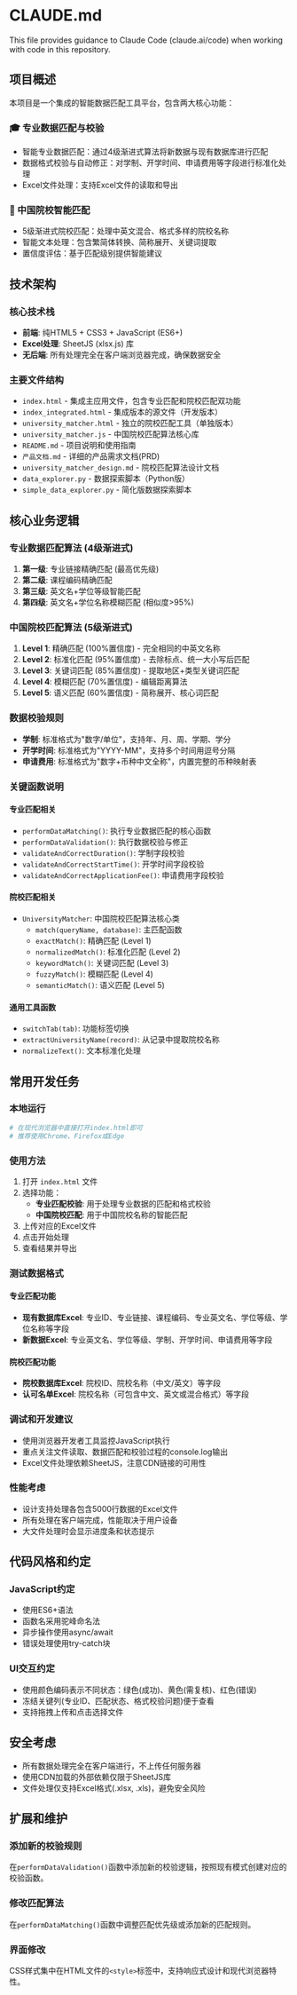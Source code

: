 # CLAUDE.md

This file provides guidance to Claude Code (claude.ai/code) when working with code in this repository.

## 项目概述

本项目是一个集成的智能数据匹配工具平台，包含两大核心功能：

### 🎓 专业数据匹配与校验
- 智能专业数据匹配：通过4级渐进式算法将新数据与现有数据库进行匹配
- 数据格式校验与自动修正：对学制、开学时间、申请费用等字段进行标准化处理
- Excel文件处理：支持Excel文件的读取和导出

### 🏫 中国院校智能匹配
- 5级渐进式院校匹配：处理中英文混合、格式多样的院校名称
- 智能文本处理：包含繁简体转换、简称展开、关键词提取
- 置信度评估：基于匹配级别提供智能建议

## 技术架构

### 核心技术栈
- **前端**: 纯HTML5 + CSS3 + JavaScript (ES6+)
- **Excel处理**: SheetJS (xlsx.js) 库
- **无后端**: 所有处理完全在客户端浏览器完成，确保数据安全

### 主要文件结构
- `index.html` - 集成主应用文件，包含专业匹配和院校匹配双功能
- `index_integrated.html` - 集成版本的源文件（开发版本）
- `university_matcher.html` - 独立的院校匹配工具（单独版本）
- `university_matcher.js` - 中国院校匹配算法核心库
- `README.md` - 项目说明和使用指南
- `产品文档.md` - 详细的产品需求文档(PRD)
- `university_matcher_design.md` - 院校匹配算法设计文档
- `data_explorer.py` - 数据探索脚本（Python版）
- `simple_data_explorer.py` - 简化版数据探索脚本

## 核心业务逻辑

### 专业数据匹配算法 (4级渐进式)
1. **第一级**: 专业链接精确匹配 (最高优先级)
2. **第二级**: 课程编码精确匹配
3. **第三级**: 英文名+学位等级智能匹配
4. **第四级**: 英文名+学位名称模糊匹配 (相似度>95%)

### 中国院校匹配算法 (5级渐进式)
1. **Level 1**: 精确匹配 (100%置信度) - 完全相同的中英文名称
2. **Level 2**: 标准化匹配 (95%置信度) - 去除标点、统一大小写后匹配
3. **Level 3**: 关键词匹配 (85%置信度) - 提取地区+类型关键词匹配
4. **Level 4**: 模糊匹配 (70%置信度) - 编辑距离算法
5. **Level 5**: 语义匹配 (60%置信度) - 简称展开、核心词匹配

### 数据校验规则
- **学制**: 标准格式为"数字/单位"，支持年、月、周、学期、学分
- **开学时间**: 标准格式为"YYYY-MM"，支持多个时间用逗号分隔
- **申请费用**: 标准格式为"数字+币种中文全称"，内置完整的币种映射表

### 关键函数说明

#### 专业匹配相关
- `performDataMatching()`: 执行专业数据匹配的核心函数
- `performDataValidation()`: 执行数据校验与修正
- `validateAndCorrectDuration()`: 学制字段校验
- `validateAndCorrectStartTime()`: 开学时间字段校验
- `validateAndCorrectApplicationFee()`: 申请费用字段校验

#### 院校匹配相关
- `UniversityMatcher`: 中国院校匹配算法核心类
  - `match(queryName, database)`: 主匹配函数
  - `exactMatch()`: 精确匹配 (Level 1)
  - `normalizedMatch()`: 标准化匹配 (Level 2)
  - `keywordMatch()`: 关键词匹配 (Level 3)
  - `fuzzyMatch()`: 模糊匹配 (Level 4)
  - `semanticMatch()`: 语义匹配 (Level 5)

#### 通用工具函数
- `switchTab(tab)`: 功能标签切换
- `extractUniversityName(record)`: 从记录中提取院校名称
- `normalizeText()`: 文本标准化处理

## 常用开发任务

### 本地运行
```bash
# 在现代浏览器中直接打开index.html即可
# 推荐使用Chrome、Firefox或Edge
```

### 使用方法
1. 打开 `index.html` 文件
2. 选择功能：
   - **专业匹配校验**: 用于处理专业数据的匹配和格式校验
   - **中国院校匹配**: 用于中国院校名称的智能匹配
3. 上传对应的Excel文件
4. 点击开始处理
5. 查看结果并导出

### 测试数据格式

#### 专业匹配功能
- **现有数据库Excel**: 专业ID、专业链接、课程编码、专业英文名、学位等级、学位名称等字段
- **新数据Excel**: 专业英文名、学位等级、学制、开学时间、申请费用等字段

#### 院校匹配功能  
- **院校数据库Excel**: 院校ID、院校名称（中文/英文）等字段
- **认可名单Excel**: 院校名称（可包含中文、英文或混合格式）等字段

### 调试和开发建议
- 使用浏览器开发者工具监控JavaScript执行
- 重点关注文件读取、数据匹配和校验过程的console.log输出
- Excel文件处理依赖SheetJS，注意CDN链接的可用性

### 性能考虑
- 设计支持处理各包含5000行数据的Excel文件
- 所有处理在客户端完成，性能取决于用户设备
- 大文件处理时会显示进度条和状态提示

## 代码风格和约定

### JavaScript约定
- 使用ES6+语法
- 函数名采用驼峰命名法
- 异步操作使用async/await
- 错误处理使用try-catch块

### UI交互约定
- 使用颜色编码表示不同状态：绿色(成功)、黄色(需复核)、红色(错误)
- 冻结关键列(专业ID、匹配状态、格式校验问题)便于查看
- 支持拖拽上传和点击选择文件

## 安全考虑

- 所有数据处理完全在客户端进行，不上传任何服务器
- 使用CDN加载的外部依赖仅限于SheetJS库
- 文件处理仅支持Excel格式(.xlsx, .xls)，避免安全风险

## 扩展和维护

### 添加新的校验规则
在`performDataValidation()`函数中添加新的校验逻辑，按照现有模式创建对应的校验函数。

### 修改匹配算法
在`performDataMatching()`函数中调整匹配优先级或添加新的匹配规则。

### 界面修改
CSS样式集中在HTML文件的`<style>`标签中，支持响应式设计和现代浏览器特性。